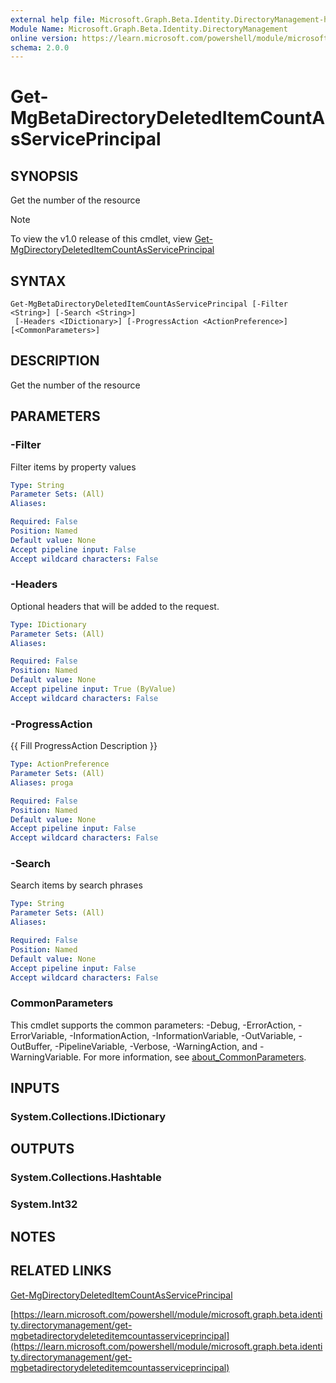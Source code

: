 ```yaml
---
external help file: Microsoft.Graph.Beta.Identity.DirectoryManagement-help.xml
Module Name: Microsoft.Graph.Beta.Identity.DirectoryManagement
online version: https://learn.microsoft.com/powershell/module/microsoft.graph.beta.identity.directorymanagement/get-mgbetadirectorydeleteditemcountasserviceprincipal
schema: 2.0.0
---
```


# Get-MgBetaDirectoryDeletedItemCountAsServicePrincipal

## SYNOPSIS
Get the number of the resource

> [!NOTE]
> To view the v1.0 release of this cmdlet, view [Get-MgDirectoryDeletedItemCountAsServicePrincipal](/powershell/module/Microsoft.Graph.Identity.DirectoryManagement/Get-MgDirectoryDeletedItemCountAsServicePrincipal?view=graph-powershell-1.0)

## SYNTAX

```
Get-MgBetaDirectoryDeletedItemCountAsServicePrincipal [-Filter <String>] [-Search <String>]
 [-Headers <IDictionary>] [-ProgressAction <ActionPreference>] [<CommonParameters>]
```

## DESCRIPTION
Get the number of the resource

## PARAMETERS

### -Filter
Filter items by property values

```yaml
Type: String
Parameter Sets: (All)
Aliases:

Required: False
Position: Named
Default value: None
Accept pipeline input: False
Accept wildcard characters: False
```

### -Headers
Optional headers that will be added to the request.

```yaml
Type: IDictionary
Parameter Sets: (All)
Aliases:

Required: False
Position: Named
Default value: None
Accept pipeline input: True (ByValue)
Accept wildcard characters: False
```

### -ProgressAction
{{ Fill ProgressAction Description }}

```yaml
Type: ActionPreference
Parameter Sets: (All)
Aliases: proga

Required: False
Position: Named
Default value: None
Accept pipeline input: False
Accept wildcard characters: False
```

### -Search
Search items by search phrases

```yaml
Type: String
Parameter Sets: (All)
Aliases:

Required: False
Position: Named
Default value: None
Accept pipeline input: False
Accept wildcard characters: False
```

### CommonParameters
This cmdlet supports the common parameters: -Debug, -ErrorAction, -ErrorVariable, -InformationAction, -InformationVariable, -OutVariable, -OutBuffer, -PipelineVariable, -Verbose, -WarningAction, and -WarningVariable. For more information, see [about_CommonParameters](http://go.microsoft.com/fwlink/?LinkID=113216).

## INPUTS

### System.Collections.IDictionary
## OUTPUTS

### System.Collections.Hashtable
### System.Int32
## NOTES

## RELATED LINKS
[Get-MgDirectoryDeletedItemCountAsServicePrincipal](/powershell/module/Microsoft.Graph.Identity.DirectoryManagement/Get-MgDirectoryDeletedItemCountAsServicePrincipal?view=graph-powershell-1.0)

[https://learn.microsoft.com/powershell/module/microsoft.graph.beta.identity.directorymanagement/get-mgbetadirectorydeleteditemcountasserviceprincipal](https://learn.microsoft.com/powershell/module/microsoft.graph.beta.identity.directorymanagement/get-mgbetadirectorydeleteditemcountasserviceprincipal)





